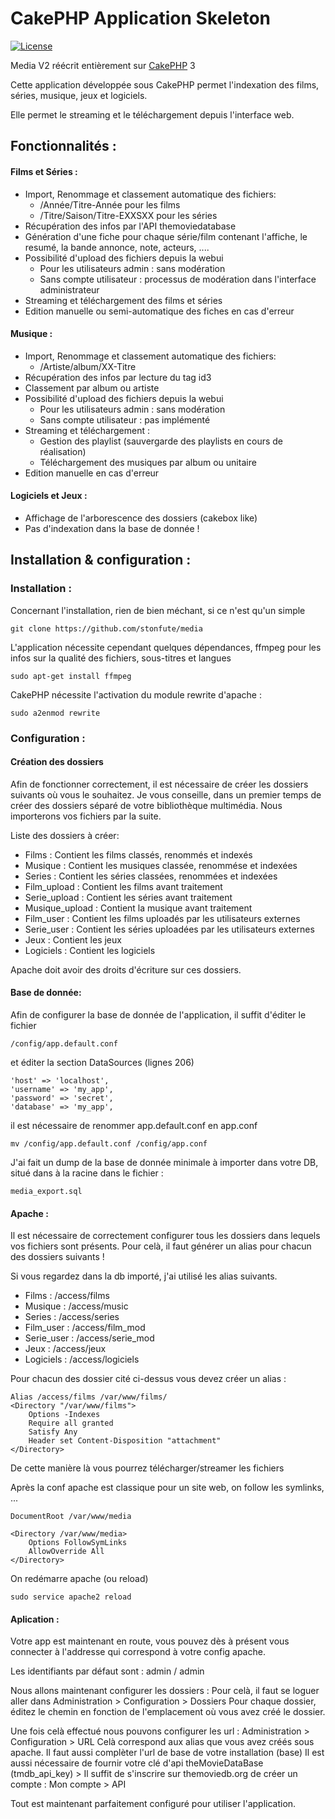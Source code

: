 # CakePHP Application Skeleton

[![License](https://poser.pugx.org/cakephp/app/license.svg)](https://packagist.org/packages/cakephp/app)

Media V2 réécrit entièrement sur [CakePHP](http://cakephp.org) 3

Cette application développée sous CakePHP permet l'indexation des films, séries, musique, jeux et logiciels.

Elle permet le streaming et le téléchargement depuis l'interface web.

## Fonctionnalités :

#### Films et Séries :
  * Import, Renommage et classement automatique des fichiers:
    * /Année/Titre-Année pour les films
    * /Titre/Saison/Titre-EXXSXX pour les séries
  * Récupération des infos par l'API themoviedatabase
  * Génération d'une fiche pour chaque série/film contenant l'affiche, le resumé, la bande annonce, note, acteurs, ....
  * Possibilité d'upload des fichiers depuis la webui
    * Pour les utilisateurs admin : sans modération
    * Sans compte utilisateur : processus de modération dans l'interface administrateur
  * Streaming et téléchargement des films et séries
  * Edition manuelle ou semi-automatique des fiches en cas d'erreur

#### Musique :
  * Import, Renommage et classement automatique des fichiers:
    * /Artiste/album/XX-Titre
  * Récupération des infos par lecture du tag id3
  * Classement par album ou artiste
  * Possibilité d'upload des fichiers depuis la webui
    * Pour les utilisateurs admin : sans modération
    * Sans compte utilisateur : pas implémenté
  * Streaming et téléchargement :
    * Gestion des playlist (sauvergarde des playlists en cours de réalisation)
    * Téléchargement des musiques par album ou unitaire
  * Edition manuelle en cas d'erreur

#### Logiciels et Jeux :
  * Affichage de l'arborescence des dossiers (cakebox like)
  * Pas d'indexation dans la base de donnée !


## Installation & configuration :

### Installation :

Concernant l'installation, rien de bien méchant, si ce n'est qu'un simple
```
git clone https://github.com/stonfute/media
```
L'application nécessite cependant quelques dépendances, ffmpeg pour les infos sur la qualité des fichiers, sous-titres et langues
```
sudo apt-get install ffmpeg
```

CakePHP nécessite l'activation du module rewrite d'apache :
```
sudo a2enmod rewrite
```
### Configuration :

#### Création des dossiers

Afin de fonctionner correctement, il est nécessaire de créer les dossiers suivants où vous le souhaitez.
Je vous conseille, dans un premier temps de créer des dossiers séparé de votre bibliothèque multimédia.
Nous importerons vos fichiers par la suite.

Liste des dossiers à créer:

* Films : Contient les films classés, renommés et indexés
* Musique : Contient les musiques classée, renommése et indexées
* Series : Contient les séries classées, renommées et indexées
* Film_upload	: Contient les films avant traitement
* Serie_upload : Contient les séries avant traitement
* Musique_upload : Contient la musique avant traitement
* Film_user	: Contient les films uploadés par les utilisateurs externes
* Serie_user : Contient les séries uploadées par les utilisateurs externes
* Jeux : Contient les jeux
* Logiciels	: Contient les logiciels

Apache doit avoir des droits d'écriture sur ces dossiers.

#### Base de donnée:

Afin de configurer la base de donnée de l'application, il suffit d'éditer le fichier
```
/config/app.default.conf
```
et éditer la section DataSources (lignes 206)
```
'host' => 'localhost',
'username' => 'my_app',
'password' => 'secret',
'database' => 'my_app',
```
il est nécessaire de renommer app.default.conf en app.conf
```
mv /config/app.default.conf /config/app.conf
```

J'ai fait un dump de la base de donnée minimale à importer dans votre DB, situé dans à la racine dans le fichier :
```
media_export.sql
```

#### Apache :
Il est nécessaire de correctement configurer  tous les dossiers dans lequels vos fichiers sont présents.
Pour celà, il faut générer un alias pour chacun des dossiers suivants !

Si vous regardez dans la db importé, j'ai utilisé les alias suivants.

* Films : /access/films
* Musique : /access/music
* Series : /access/series
* Film_user	: /access/film_mod
* Serie_user : /access/serie_mod
* Jeux : /access/jeux
* Logiciels	: /access/logiciels

Pour chacun des dossier cité ci-dessus vous devez créer un alias :
```
Alias /access/films /var/www/films/
<Directory "/var/www/films">
    Options -Indexes
    Require all granted
    Satisfy Any
    Header set Content-Disposition "attachment"
</Directory>
```
De cette manière là vous pourrez télécharger/streamer les fichiers

Après la conf apache est classique pour un site web, on follow les symlinks, ...
```
DocumentRoot /var/www/media

<Directory /var/www/media>
    Options FollowSymLinks
    AllowOverride All
</Directory>

```

On redémarre apache (ou reload)
```
sudo service apache2 reload
```

#### Aplication :

Votre app est maintenant en route, vous pouvez dès à présent vous connecter à l'addresse qui correspond à votre config apache.

Les identifiants par défaut sont : admin / admin

Nous allons maintenant configurer les dossiers :
Pour celà, il faut se loguer aller dans Administration > Configuration > Dossiers
Pour chaque dossier, éditez le chemin en fonction de l'emplacement où vous avez créé le dossier.

Une fois celà effectué nous pouvons configurer les url : Administration > Configuration > URL
Celà correspond aux alias que vous avez créés sous apache.
Il faut aussi complèter l'url de base de votre installation (base)
Il est aussi nécessaire de fournir votre clé d'api theMovieDataBase (tmdb_api_key) > Il suffit de s'inscrire sur themoviedb.org de créer un compte : Mon compte > API

Tout est maintenant parfaitement configuré pour utiliser l'application.
